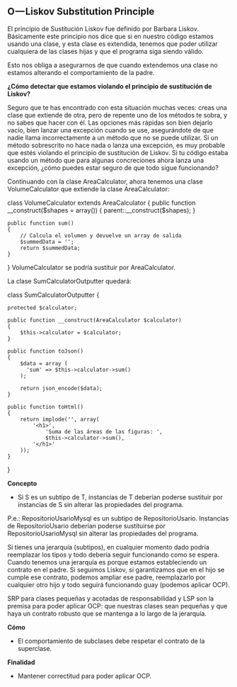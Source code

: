 O — Liskov Substitution Principle
--------------------------------

El principio de Sustitución Liskov fue definido por Barbara Liskov. 
Básicamente este principio nos dice que si en nuestro código estamos usando una clase, y esta clase es extendida, 
tenemos que poder utilizar cualquiera de las clases hijas y que el programa siga siendo válido. 

Esto nos obliga a asegurarnos de que cuando extendemos una clase no estamos alterando el comportamiento de la padre.


**¿Cómo detectar que estamos violando el principio de sustitución de Liskov?**

Seguro que te has encontrado con esta situación muchas veces: creas una clase que extiende de otra, 
pero de repente uno de los métodos te sobra, y no sabes que hacer con él. Las opciones más rápidas son 
bien dejarlo vacío, bien lanzar una excepción cuando se use, asegurándote de que nadie llama incorrectamente a 
un método que no se puede utilizar. Si un método sobrescrito no hace nada o lanza una excepción, es muy probable que
 estés violando el principio de sustitución de Liskov. Si tu código estaba usando un método que para algunas 
 concreciones ahora lanza una excepción, ¿cómo puedes estar seguro de que todo sigue funcionando?
 
 
 
Continuando con la clase AreaCalculator, ahora tenemos una clase VolumeCalculator que extiende la clase AreaCalculator:


class VolumeCalculator extends AreaCalculator
{
    public function __construct($shapes = array())
    {
        parent::__construct($shapes);
    }

    public function sum()
    {
        // Calcula el volumen y devuelve un array de salida
        $summedData = '';
        return $summedData;
    }
}
VolumeCalculator se podría sustituir por AreaCalculator.

La clase SumCalculatorOutputter quedará:

class SumCalculatorOutputter {

    protected $calculator;

    public function __construct(AreaCalculator $calculator)
    {
        $this->calculator = $calculator;
    }

    public function toJson()
    {
        $data = array (
          'sum' => $this->calculator->sum()
        );

        return json_encode($data);
    }
    
    public function toHtml()
    {
        return implode('', array(
            '<h1>',
                'Suma de las áreas de las figuras: ',
                $this->calculator->sum(),
            '</h1>'
        ));
    }
}


**Concepto**

- Si S es un subtipo de T, instancias de T deberían poderse sustituir por instancias de S sin alterar las propiedades del programa.

P.e.: RepositorioUsarioMysql es un subtipo de RepositorioUsario. Instancias de RepositorioUsario deberían poderse sustituirse por RepositorioUsarioMysql
sin alterar las propiedades del programa.

Si tienes una jerarquía (subtipos), en cualquier momento dado podría reemplazar los tipos y todo debería seguir funcionando como se espera. 
Cuando tenemos una jerarquía es porque estamos estableciendo un contrato en el padre. Si seguimos Liskov, si garantizamos que en el hijo
se cumple ese contrato, podemos ampliar ese padre, reemplazarlo por cualquier otro hijo y todo seguirá funcionando guay (podemos aplicar OCP).

SRP para clases pequeñas y acotadas de responsabilidad y LSP son la premisa para poder aplicar OCP: que nuestras clases sean pequeñas y que haya
un contrato robusto que se mantenga a lo largo de la jerarquía.


**Cómo**

- El comportamiento de subclases debe respetar el contrato de la superclase.

**Finalidad**

- Mantener correctitud para poder aplicar OCP.


